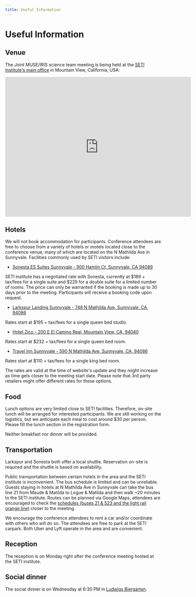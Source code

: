 ```yaml
---
title: Useful Information
---
```


# Useful Information

## Venue

The Joint MUSE/IRIS science team meeting is being held at the [SETI Institute's main office](https://www.seti.org/) in Mountain View, California, USA:

<iframe src="https://www.google.com/maps/embed?pb=!1m18!1m12!1m3!1d3170.083339471682!2d-122.05298182226575!3d37.38786133435045!2m3!1f0!2f0!3f0!3m2!1i1024!2i768!4f13.1!3m3!1m2!1s0x808fb6e2997b9de1%3A0x4adaa567123ea049!2sSETI%20Institute!5e0!3m2!1sen!2sus!4v1745975057227!5m2!1sen!2sus" width="600" height="450" style="border:0;" allowfullscreen="" loading="lazy" referrerpolicy="no-referrer-when-downgrade"></iframe>

## Hotels

We will not book accommodation for participants.
Conference attendees are free to choose from a variety of hotels or motels located close to the conference venue, many of which are located on the N Mathilda Ave in Sunnyvale.
Facilities commonly used by SETI visitors include:

* [Sonesta ES Suites Sunnyvale - 900 Hamlin Ct, Sunnyvale, CA 94089](https://www.sonesta.com/sonesta-es-suites/ca/sunnyvale/sonesta-es-suites-sunnyvale)

SETI institute has a negotiated rate with Sonesta, currently at $189 + tax/fees for a single suite and $229 for a double suite for a limited number of rooms.
The price can only be warranted if the booking is made up to 30 days prior to the meeting. Participants will receive a booking code upon request.

* [Larkspur Landing Sunnyvale - 748 N Mathilda Ave, Sunnyvale, CA, 94086](https://www.hotelzico.com/?utm_source=google&utm_medium=organic&utm_campaign=business_listing)

Rates start at $195 + tax/fees for a single queen bed studio.

* [Hotel Zico - 200 E El Camino Real, Mountain View, CA, 94040](https://www.larkspurhotels.com/sunnyvale?utm_source=google-gbp&utm_medium=organic&utm_campaign=gbp)

Rates start at $232 + tax/fees for a single queen bed room.

* [Travel Inn Sunnyvale - 590 N Mathilda Ave, Sunnyvale, CA, 94086](https://www.innsight.com/ibe/Sunnyvale/travelinnsunnyvale/reservations?room_check_in=2025-10-26&room_check_out=2025-10-31&promo_code=&rooms=1&room1=1)

Rates start at $110 + tax/fees for a single king bed room.

The rates are valid at the time of website's update and they might increase as time gets closer to the meeting start date.
Please note that 3rd party retailers might offer different rates for these options.

## Food

Lunch options are very limited close to SETI facilities.
Therefore, on-site lunch will be arranged for interested participants.
We are still working on the logistics, but we anticipate each meal to cost around $30 per person.
Please fill the lunch section in the registration form.

Neither breakfast nor dinner will be provided.

## Transportation

Larkspur and Sonesta both offer a local shuttle.
Reservation on-site is required and the shuttle is based on availability.

Public transportation between certain hotels in the area and the SETI institute is inconvenient.
The bus schedule is limited and can be unreliable.
Guests staying in hotels at N Mathilda Ave in Sunnyvale can take the bus line 21 from Maude & Matilda to Logue & Matilda and then walk ~20 minutes to the SETI institute.
Routes can be planned via Google Maps, attendees are encouraged to check the [schedules (buses 21 & 523 and the light rail orange line)](https://www.vta.org/go/routes) closer to the meeting.

We encourage the conference attendees to rent a car and/or coordinate with others who will do so.
The attendees are free to park at the SETI carpark.
Both Uber and Lyft operate in the area and are convenient.

## Reception

The reception is on Monday right after the conference meeting hosted at the SETI institute. 

## Social dinner

The social dinner is on Wednesday at 6:30 PM in [Ludwigs Biergarten](https://www.google.com/maps/place/Ludwigs+Biergarten/@37.3911531,-122.0806584,268m/data=!3m1!1e3!4m6!3m5!1s0x808fb799a02a60af:0x1494447ce3ccc914!8m2!3d37.3913986!4d-122.0800827!16s%2Fg%2F11k5txb_jg?entry=ttu&g_ep=EgoyMDI1MTAyMi4wIKXMDSoASAFQAw%3D%3D). 

